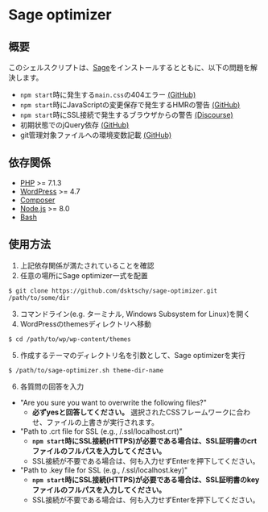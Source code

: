# Sage optimizer

## 概要
このシェルスクリプトは、[Sage](https://roots.io/sage/)をインストールするとともに、以下の問題を解決します。

- `npm start`時に発生する`main.css`の404エラー [(GitHub)](https://github.com/roots/sage/issues/1826)
- `npm start`時にJavaScriptの変更保存で発生するHMRの警告 [(GitHub)](https://github.com/webpack-contrib/webpack-hot-middleware/issues/43)
- `npm start`時にSSL接続で発生するブラウザからの警告 [(Discourse)](https://discourse.roots.io/t/self-signed-ssl-cert-w-browser-sync-localhost-proxy-chrome-on-windows/5862)
- 初期状態でのjQuery依存 [(GitHub)](https://github.com/roots/sage/pull/2022)
- git管理対象ファイルへの環境変数記載 [(GitHub)](https://github.com/roots/sage/blob/master/resources/assets/config.json)

## 依存関係
- [PHP](http://php.net/) >= 7.1.3
- [WordPress](https://wordpress.org/) >= 4.7
- [Composer](https://getcomposer.org/)
- [Node.js](https://nodejs.org/en/) >= 8.0
- [Bash](https://www.gnu.org/software/bash/)

## 使用方法
1. 上記依存関係が満たされていることを確認
2. 任意の場所にSage optimizer一式を配置
```
$ git clone https://github.com/dsktschy/sage-optimizer.git /path/to/some/dir
```
3. コマンドライン(e.g. ターミナル, Windows Subsystem for Linux)を開く
4. WordPressのthemesディレクトリへ移動
```
$ cd /path/to/wp/wp-content/themes
```
5. 作成するテーマのディレクトリ名を引数として、Sage optimizerを実行
```
$ /path/to/sage-optimizer.sh theme-dir-name
```
6. 各質問の回答を入力
- "Are you sure you want to overwrite the following files?"  
  - **必ずyesと回答してください。** 選択されたCSSフレームワークに合わせ、ファイルの上書きが実行されます。
- "Path to .crt file for SSL (e.g., /.ssl/localhost.crt)"  
  - **`npm start`時にSSL接続(HTTPS)が必要である場合は、SSL証明書のcrtファイルのフルパスを入力してください。**  
  - SSL接続が不要である場合は、何も入力せずEnterを押下してください。
- "Path to .key file for SSL (e.g., /.ssl/localhost.key)"  
  - **`npm start`時にSSL接続(HTTPS)が必要である場合は、SSL証明書のkeyファイルのフルパスを入力してください。**  
  - SSL接続が不要である場合は、何も入力せずEnterを押下してください。
